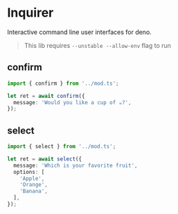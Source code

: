 # Inquirer

Interactive command line user interfaces for deno.


> This lib requires `--unstable --allow-env` flag to run

## confirm

```ts
import { confirm } from '../mod.ts';

let ret = await confirm({
  message: 'Would you like a cup of ☕?',
});
```

## select
```ts
import { select } from '../mod.ts';

let ret = await select({
  message: 'Which is your favorite fruit',
  options: [
    'Apple',
    'Orange',
    'Banana',
  ],
});
```
